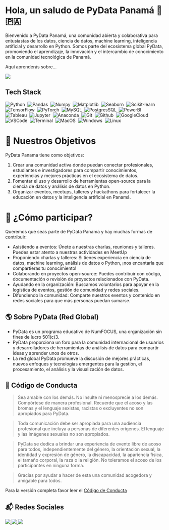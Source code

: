 # Hola, un saludo de PyData Panamá 👋 🇵🇦

<p>Bienvenido a PyData Panamá, una comunidad abierta y colaborativa para entusiastas de los datos, ciencia de datos, machine learning, inteligencia artificial y desarrollo en Python. Somos parte del ecosistema global PyData, promoviendo el aprendizaje, la innovación y el intercambio de conocimiento en la comunidad tecnológica de Panamá.</p>
<p>Aquí aprenderás sobre...</p>
<a href="[https://github.com/DenverCoder1/readme-typing-svg](https://github.com/jasonssdev)"> <img src="https://readme-typing-svg.demolab.com?font=Fira+Code&pause=1000&color=469DB9&width=435&lines=Python;Análisis de datos;Visualización de datos; y mucho más..."/></a>

## Tech Stack 

![Python](https://img.shields.io/badge/-Python-469DB9?logo=python&logoColor=f1f1f1)&nbsp;
![Pandas](https://img.shields.io/badge/-Pandas-469DB9?logo=pandas&logoColor=f1f1f1)&nbsp;
![Numpy](https://img.shields.io/badge/-Numpy-469DB9?logo=numpy&logoColor=f1f1f1)&nbsp;
![Matplotlib](https://img.shields.io/badge/-Matplotlib-469DB9?logo=python&logoColor=f1f1f1)&nbsp;
![Seaborn](https://img.shields.io/badge/-Seaborn-469DB9?logo=python&logoColor=f1f1f1)&nbsp;
![Scikit-learn](https://img.shields.io/badge/-Scikit_Learn-469DB9?logo=scikitlearn&logoColor=f1f1f1)&nbsp;
![TensorFlow](https://img.shields.io/badge/-TensorFlow-469DB9?logo=tensorflow&logoColor=f1f1f1)&nbsp;
![PyTorch](https://img.shields.io/badge/-PyTorch-469DB9?logo=pytorch&logoColor=f1f1f1)&nbsp;
![MySQL](https://img.shields.io/badge/-MySQL-469DB9?logo=mysql&logoColor=f1f1f1)&nbsp;
![PostgresSQL](https://img.shields.io/badge/-PostgresSQL-469DB9?logo=postgresql&logoColor=f1f1f1)&nbsp;
![PowerBI](https://img.shields.io/badge/-PowerBI-469DB9?logo=googleanalytics&logoColor=f1f1f1)&nbsp;
![Tableau](https://img.shields.io/badge/-Tableau-469DB9?logo=tableau&logoColor=f1f1f1)&nbsp;
![Jupyter](https://img.shields.io/badge/-Jupyter-469DB9?logo=jupyter&logoColor=f1f1f1)&nbsp;
![Anaconda](https://img.shields.io/badge/-Anaconda-469DB9?logo=anaconda&logoColor=f1f1f1)&nbsp;
![Git](https://img.shields.io/badge/-Git-469DB9?logo=git&logoColor=f1f1f1)&nbsp;
![Github](https://img.shields.io/badge/-Github-469DB9?logo=github&logoColor=f1f1f1)&nbsp;
![GoogleCloud](https://img.shields.io/badge/-Google_Cloud-469DB9?logo=googlecloud&logoColor=f1f1f1)&nbsp;
![VSCode](https://badgen.net/badge/icon/VSCode?icon=visualstudio&label=&color=469DB9&labelColor=469DB9&scale=1)&nbsp;
![Terminal](https://badgen.net/badge/icon/Terminal?icon=terminal&label=&color=469DB9&labelColor=469DB9&scale=1)&nbsp;
![MacOS](https://img.shields.io/badge/-MacOS-469DB9?logo=apple&logoColor=f1f1f1)&nbsp;
![Windows](https://badgen.net/badge/icon/Windows?icon=windows&label=&color=469DB9&labelColor=469DB9&scale=1)&nbsp;
![Linux](https://badgen.net/badge/icon/Linux?icon=linux&label=&color=469DB9&labelColor=469DB9&scale=1)&nbsp;

# 🚀 Nuestros Objetivos

<p>PyData Panama tiene como objetivos:</p>

1. Crear una comunidad activa donde puedan conectar profesionales, estudiantes e investigadores para compartir conocimientos, experiencias y mejores prácticas en el ecosistema de datos.
2. Fomentar el uso y desarrollo de herramientas open-source para la ciencia de datos y análisis de datos en Python.
3. Organizar eventos, meetups, talleres y hackathons para fortalecer la educación en datos y la inteligencia artificial en Panamá.



# 📌 ¿Cómo participar?

<p>Queremos que seas parte de PyData Panama y hay muchas formas de contribuir:</p>

* Asistiendo a eventos: Únete a nuestras charlas, reuniones y talleres. Puedes estar atento a nuestras actividades en MeetUp
* Proponiendo charlas y talleres: Si tienes experiencia en ciencia de datos, machine learning, análisis de datos o Python, ¡nos encantaría que compartieras tu conocimiento!
* Colaborando en proyectos open-source: Puedes contribuir con código, documentación o revisión de proyectos relacionados con PyData.
* Ayudando en la organización: Buscamos voluntarios para apoyar en la logística de eventos, gestión de comunidad y redes sociales.
* Difundiendo la comunidad: Comparte nuestros eventos y contenido en redes sociales para que más personas puedan sumarse.

## 🌎 Sobre PyData (Red Global)
* PyData es un programa educativo de NumFOCUS, una organización sin fines de lucro 501(c)3.
* PyData proporciona un foro para la comunidad internacional de usuarios y desarrolladores de herramientas de análisis de datos para compartir ideas y aprender unos de otros.
* La red global PyData promueve la discusión de mejores prácticas, nuevos enfoques y tecnologías emergentes para la gestión, el procesamiento, el análisis y la visualización de datos.

## 🤝 Código de Conducta

> Sea amable con los demás. No insulte ni menosprecie a los demás. Compórtese de manera profesional. Recuerde que el acoso y las bromas y el lenguaje sexistas, racistas o excluyentes no son apropiados para PyData.

> Toda comunicación debe ser apropiada para una audiencia profesional que incluya a personas de diferentes orígenes. El lenguaje y las imágenes sexuales no son apropiados.

> PyData se dedica a brindar una experiencia de evento libre de acoso para todos, independientemente del género, la orientación sexual, la identidad y expresión de género, la discapacidad, la apariencia física, el tamaño corporal, la raza o la religión. No toleramos el acoso de los participantes en ninguna forma.

> Gracias por ayudar a hacer de esta una comunidad acogedora y amigable para todos.

Para la versión completa favor leer el [Código de Conducta](https://numfocus.org/code-of-conduct)


## 📬 Redes Sociales
<a href="https://www.linkedin.com/company/pydata-panama/" target=”_blank”>
  <img src="https://img.shields.io/badge/LinkedIn-0A66C2?style=for-the-badge&logo=linkedin&logoColor=white"/>
</a>
<a href="https://www.meetup.com/pydata-panama/" target=”_blank”>
  <img src="https://img.shields.io/badge/Meetup-ED1C40?style=for-the-badge&logo=meetup&logoColor=white"/>
</a>
<a href="https://x.com/PyDataPanama" target=”_blank”><img src="https://img.shields.io/badge/x-000000?style=for-the-badge&logo=x&logoColor=white"/></a>